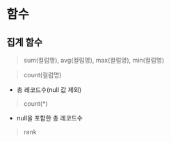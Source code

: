 # 함수

## 집계 함수

> sum(컬럼명), avg(컬럼명), max(컬럼명), min(컬럼명)

> count(컬럼명)
- 총 레코드수(null 값 제외)
> count(*)
- null을 포함한 총 레코드수
> rank
